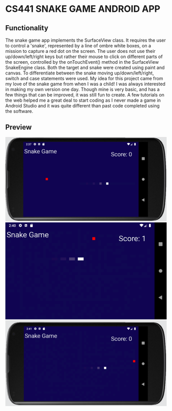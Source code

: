 # CS441 SNAKE GAME ANDROID APP

## Functionality

The snake game app implements the SurfaceView class. It requires the user to control a 'snake', represented by a line of ombre white boxes, on a mission to capture a red dot on the screen. The user does not use their up/down/left/right keys but rather their mouse to click on different parts of the screen, controlled by the onTouchEvent() method in the SurfaceView SnakeEngine class. Both the target and snake were created using paint and canvas. To differentiate between the snake moving up/down/left/right, switch and case statements were used. My idea for this project came from my love of the snake game from when I was a child! I was always interested in making my own version one day. Though mine is very basic, and has a few things that can be improved, it was still fun to create. A few tutorials on the web helped me a great deal to start coding as I never made a game in Android Studio and it was quite different than past code completed using the software.

## Preview

![Score0](score0.png)
![Score1](score1.png)
![TargetChanged](changetargetspot.png)


